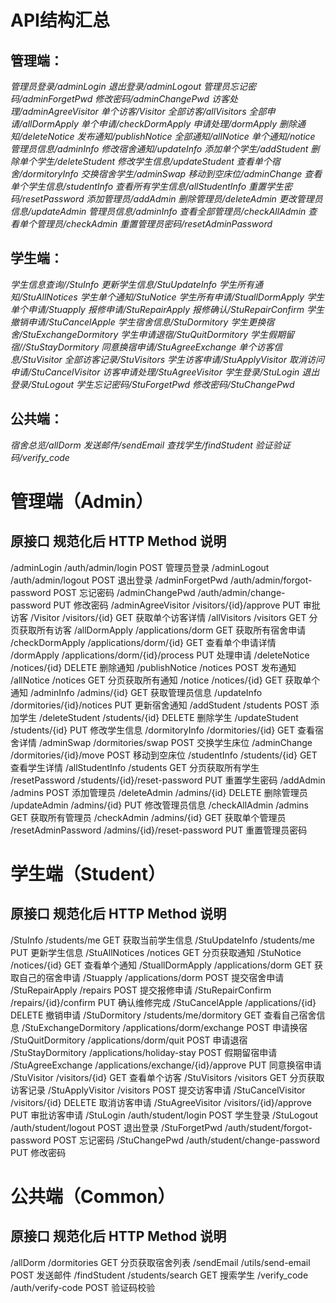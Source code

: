 # API结构汇总

## 管理端：
*管理员登录/adminLogin*
*退出登录/adminLogout*
*管理员忘记密码/adminForgetPwd*
*修改密码/adminChangePwd*
*访客处理/adminAgreeVisitor*
*单个访客/Visitor*
*全部访客/allVisitors*
*全部申请/allDormApply*
*单个申请/checkDormApply*
*申请处理/dormApply*
*删除通知/deleteNotice*
*发布通知/publishNotice*
*全部通知/allNotice*
*单个通知/notice*
*管理员信息/adminInfo*
*修改宿舍通知/updateInfo*
*添加单个学生/addStudent*
*删除单个学生/deleteStudent*
*修改学生信息/updateStudent*
*查看单个宿舍/dormitoryInfo*
*交换宿舍学生/adminSwap*
*移动到空床位/adminChange*
*查看单个学生信息/studentInfo*
*查看所有学生信息/allStudentInfo*
*重置学生密码/resetPassword*
*添加管理员/addAdmin*
*删除管理员/deleteAdmin*
*更改管理员信息/updateAdmin*
*管理员信息/adminInfo*
*查看全部管理员/checkAllAdmin*
*查看单个管理员/checkAdmin*
*重置管理员密码/resetAdminPassword*

## 学生端：
*学生信息查询//StuInfo*
*更新学生信息/StuUpdateInfo*
*学生所有通知/StuAllNotices*
*学生单个通知/StuNotice*
*学生所有申请/StuallDormApply*
*学生单个申请/Stuapply*
*报修申请/StuRepairApply*
*报修确认/StuRepairConfirm*
*学生撤销申请/StuCancelApple*
*学生宿舍信息/StuDormitory*
*学生更换宿舍/StuExchangeDormitory*
*学生申请退宿/StuQuitDormitory*
*学生假期留宿//StuStayDormitory*
*同意换宿申请/StuAgreeExchange*
*单个访客信息/StuVisitor*
*全部访客记录/StuVisitors*
*学生访客申请/StuApplyVisitor*
*取消访问申请/StuCancelVisitor*
*访客申请处理/StuAgreeVisitor*
*学生登录/StuLogin*
*退出登录/StuLogout*
*学生忘记密码/StuForgetPwd*
*修改密码/StuChangePwd*

## 公共端：
*宿舍总览/allDorm*
*发送邮件/sendEmail*
*查找学生/findStudent*
*验证验证码/verify_code*


# 管理端（Admin）
## 原接口	规范化后	HTTP Method	说明
/adminLogin	/auth/admin/login	POST	管理员登录
/adminLogout	/auth/admin/logout	POST	退出登录
/adminForgetPwd	/auth/admin/forgot-password	POST	忘记密码
/adminChangePwd	/auth/admin/change-password	PUT	修改密码
/adminAgreeVisitor	/visitors/{id}/approve	PUT	审批访客
/Visitor	/visitors/{id}	GET	获取单个访客详情
/allVisitors	/visitors	GET	分页获取所有访客
/allDormApply	/applications/dorm	GET	获取所有宿舍申请
/checkDormApply	/applications/dorm/{id}	GET	查看单个申请详情
/dormApply	/applications/dorm/{id}/process	PUT	处理申请
/deleteNotice	/notices/{id}	DELETE	删除通知
/publishNotice	/notices	POST	发布通知
/allNotice	/notices	GET	分页获取所有通知
/notice	/notices/{id}	GET	获取单个通知
/adminInfo	/admins/{id}	GET	获取管理员信息
/updateInfo	/dormitories/{id}/notices	PUT	更新宿舍通知
/addStudent	/students	POST	添加学生
/deleteStudent	/students/{id}	DELETE	删除学生
/updateStudent	/students/{id}	PUT	修改学生信息
/dormitoryInfo	/dormitories/{id}	GET	查看宿舍详情
/adminSwap	/dormitories/swap	POST	交换学生床位
/adminChange	/dormitories/{id}/move	POST	移动到空床位
/studentInfo	/students/{id}	GET	查看学生详情
/allStudentInfo	/students	GET	分页获取所有学生
/resetPassword	/students/{id}/reset-password	PUT	重置学生密码
/addAdmin	/admins	POST	添加管理员
/deleteAdmin	/admins/{id}	DELETE	删除管理员
/updateAdmin	/admins/{id}	PUT	修改管理员信息
/checkAllAdmin	/admins	GET	获取所有管理员
/checkAdmin	/admins/{id}	GET	获取单个管理员
/resetAdminPassword	/admins/{id}/reset-password	PUT	重置管理员密码

# 学生端（Student）
## 原接口	规范化后	HTTP Method	说明
/StuInfo	/students/me	GET	获取当前学生信息
/StuUpdateInfo	/students/me	PUT	更新学生信息
/StuAllNotices	/notices	GET	分页获取通知
/StuNotice	/notices/{id}	GET	查看单个通知
/StuallDormApply	/applications/dorm	GET	获取自己的宿舍申请
/Stuapply	/applications/dorm	POST	提交宿舍申请
/StuRepairApply	/repairs	POST	提交报修申请
/StuRepairConfirm	/repairs/{id}/confirm	PUT	确认维修完成
/StuCancelApple	/applications/{id}	DELETE	撤销申请
/StuDormitory	/students/me/dormitory	GET	查看自己宿舍信息
/StuExchangeDormitory	/applications/dorm/exchange	POST	申请换宿
/StuQuitDormitory	/applications/dorm/quit	POST	申请退宿
/StuStayDormitory	/applications/holiday-stay	POST	假期留宿申请
/StuAgreeExchange	/applications/exchange/{id}/approve	PUT	同意换宿申请
/StuVisitor	/visitors/{id}	GET	查看单个访客
/StuVisitors	/visitors	GET	分页获取访客记录
/StuApplyVisitor	/visitors	POST	提交访客申请
/StuCancelVisitor	/visitors/{id}	DELETE	取消访客申请
/StuAgreeVisitor	/visitors/{id}/approve	PUT	审批访客申请
/StuLogin	/auth/student/login	POST	学生登录
/StuLogout	/auth/student/logout	POST	退出登录
/StuForgetPwd	/auth/student/forgot-password	POST	忘记密码
/StuChangePwd	/auth/student/change-password	PUT	修改密码


# 公共端（Common）
## 原接口	规范化后	HTTP Method	说明
/allDorm	/dormitories	GET	分页获取宿舍列表
/sendEmail	/utils/send-email	POST	发送邮件
/findStudent	/students/search	GET	搜索学生
/verify_code	/auth/verify-code	POST	验证码校验